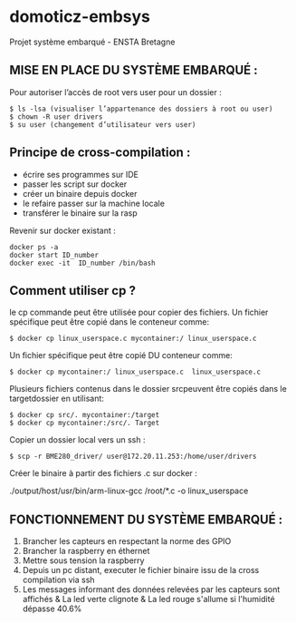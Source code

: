 # domoticz-embsys
Projet système embarqué - ENSTA Bretagne



## MISE EN PLACE DU SYSTÈME EMBARQUÉ :

Pour autoriser l’accès de root vers user pour un dossier : 
````
$ ls -lsa (visualiser l’appartenance des dossiers à root ou user)
$ chown -R user drivers
$ su user (changement d’utilisateur vers user)
````


## Principe de cross-compilation :

- écrire ses programmes sur IDE
- passer les script sur docker
- créer un binaire depuis docker
- le refaire passer sur la machine locale
- transférer le binaire sur la rasp



Revenir sur docker existant :
````
docker ps -a
docker start ID_number
docker exec -it  ID_number /bin/bash
````

## Comment utiliser cp ? 

le cp commande peut être utilisée pour copier des fichiers.
Un fichier spécifique peut être copié dans le conteneur comme:
````
$ docker cp linux_userspace.c mycontainer:/ linux_userspace.c
````
Un fichier spécifique peut être copié DU conteneur comme:
````
$ docker cp mycontainer:/ linux_userspace.c  linux_userspace.c
````
Plusieurs fichiers contenus dans le dossier srcpeuvent être copiés dans le targetdossier en utilisant:
````
$ docker cp src/. mycontainer:/target
$ docker cp mycontainer:/src/. Target
````

Copier un dossier local vers un ssh :
````
$ scp -r BME280_driver/ user@172.20.11.253:/home/user/drivers
````

Créer le binaire à partir des fichiers .c sur docker :

./output/host/usr/bin/arm-linux-gcc /root/*.c -o linux_userspace



## FONCTIONNEMENT DU SYSTÈME EMBARQUÉ :

1) Brancher les capteurs en respectant la norme des GPIO
2) Brancher la raspberry en éthernet
3) Mettre sous tension la raspberry
4) Depuis un pc distant, executer le fichier binaire issu de la cross compilation via ssh
5) Les messages informant des données relevées par les capteurs sont affichés
   &
   La led verte clignote
   &
   La led rouge s'allume si l'humidité dépasse 40.6%
   






